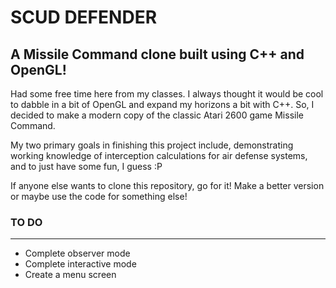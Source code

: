 # SCUD DEFENDER
## A Missile Command clone built using C++ and OpenGL!

Had some free time here from my classes. I always thought it would be cool to
dabble in a bit of OpenGL and expand my horizons a bit with C++. So, I decided
to make a modern copy of the classic Atari 2600 game Missile Command. 

My two primary goals in finishing this project include, demonstrating working 
knowledge of interception calculations for air defense systems, and to just
have some fun, I guess :P

If anyone else wants to clone this repository, go for it! Make a better
version or maybe use the code for something else!

### TO DO
____________________________
* Complete observer mode
* Complete interactive mode
* Create a menu screen
